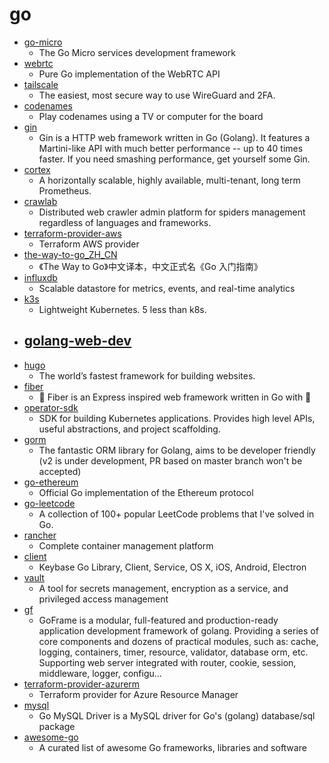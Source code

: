 # go
- [go-micro](https://github.com/micro/go-micro)
  - The Go Micro services development framework
- [webrtc](https://github.com/pion/webrtc)
  - Pure Go implementation of the WebRTC API
- [tailscale](https://github.com/tailscale/tailscale)
  - The easiest, most secure way to use WireGuard and 2FA.
- [codenames](https://github.com/jbowens/codenames)
  - Play codenames using a TV or computer for the board
- [gin](https://github.com/gin-gonic/gin)
  - Gin is a HTTP web framework written in Go (Golang). It features a Martini-like API with much better performance -- up to 40 times faster. If you need smashing performance, get yourself some Gin.
- [cortex](https://github.com/cortexproject/cortex)
  - A horizontally scalable, highly available, multi-tenant, long term Prometheus.
- [crawlab](https://github.com/crawlab-team/crawlab)
  - Distributed web crawler admin platform for spiders management regardless of languages and frameworks.
- [terraform-provider-aws](https://github.com/terraform-providers/terraform-provider-aws)
  - Terraform AWS provider
- [the-way-to-go_ZH_CN](https://github.com/unknwon/the-way-to-go_ZH_CN)
  - 《The Way to Go》中文译本，中文正式名《Go 入门指南》
- [influxdb](https://github.com/influxdata/influxdb)
  - Scalable datastore for metrics, events, and real-time analytics
- [k3s](https://github.com/rancher/k3s)
  - Lightweight Kubernetes. 5 less than k8s.
- [golang-web-dev](https://github.com/GoesToEleven/golang-web-dev)
  - 
- [hugo](https://github.com/gohugoio/hugo)
  - The world’s fastest framework for building websites.
- [fiber](https://github.com/gofiber/fiber)
  - 🚀 Fiber is an Express inspired web framework written in Go with 💖
- [operator-sdk](https://github.com/operator-framework/operator-sdk)
  - SDK for building Kubernetes applications. Provides high level APIs, useful abstractions, and project scaffolding.
- [gorm](https://github.com/jinzhu/gorm)
  - The fantastic ORM library for Golang, aims to be developer friendly (v2 is under development, PR based on master branch won't be accepted)
- [go-ethereum](https://github.com/ethereum/go-ethereum)
  - Official Go implementation of the Ethereum protocol
- [go-leetcode](https://github.com/austingebauer/go-leetcode)
  - A collection of 100+ popular LeetCode problems that I've solved in Go.
- [rancher](https://github.com/rancher/rancher)
  - Complete container management platform
- [client](https://github.com/keybase/client)
  - Keybase Go Library, Client, Service, OS X, iOS, Android, Electron
- [vault](https://github.com/hashicorp/vault)
  - A tool for secrets management, encryption as a service, and privileged access management
- [gf](https://github.com/gogf/gf)
  - GoFrame is a modular, full-featured and production-ready application development framework of golang. Providing a series of core components and dozens of practical modules, such as: cache, logging, containers, timer, resource, validator, database orm, etc. Supporting web server integrated with router, cookie, session, middleware, logger, configu…
- [terraform-provider-azurerm](https://github.com/terraform-providers/terraform-provider-azurerm)
  - Terraform provider for Azure Resource Manager
- [mysql](https://github.com/go-sql-driver/mysql)
  - Go MySQL Driver is a MySQL driver for Go's (golang) database/sql package
- [awesome-go](https://github.com/avelino/awesome-go)
  - A curated list of awesome Go frameworks, libraries and software
